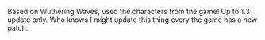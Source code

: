 Based on Wuthering Waves, used the characters from the game! Up to 1.3 update only. Who knows I might update this thing every the game has a new patch.
